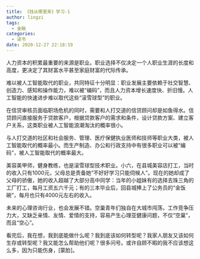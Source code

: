 ```yaml
---
title: 《钱从哪里来》学习-1
author: lingzi
tags:
  - 金融
categories:
  - 读书
date: 2020-12-27 22:18:19
---
```


人力资本的积累最重要的来源是职业。职业选择不仅决定一个人职业生涯的长度和高度，更决定了其财富水平甚至家庭财富的代际传承。

难以被人工智能取代的职业，共同特征十分明显：职业发展主要依赖于社交智慧、创造力、感知和操作能力，难以被“编码”，而且人力资本增长速度快、折旧慢。人工智能的快速进步难以取代这些“滚雪球型”的职业。

在信贷审核员面临职场危机的同时，需要和人打交道的信贷顾问却是如鱼得水。信贷顾问直接服务于贷款客户，根据贷款客户的需求和条件，设计贷款方案、建立客户关系，这类职业被人工智能浪潮淘汰的概率很小。

与人打交道的社区和社会服务、管理、医疗保健执业医师和技师等职业大类，被人工智能取代的概率最小。而生产制造、办公和行政支持中有很多职业可以被“编码”，被人工智能取代的概率最大。

美容美甲师，健身教练，也是滚雪球型技术职业。小六，在县城美容店打工，当时的收入只有1000元，父母总是责备她“不好好学习只能伺候人”。现在的她却成了父母的骄傲，她的收入超越了大部分高中同学：当年的小姐妹有的选择去珠三角的工厂打工，每月工资五六千元；有的三本毕业后，回县城捧上了公务员的“金饭碗”，每月也只有4000元左右的收入。

未来的心理咨询行业，也会发展不错。空巢青年们独自在大城市闯荡，工作竞争压力大，又缺乏亲情、友情、爱情的支持，容易产生心理亚健康问题，不仅“空巢”，而且“空心”。

看完后，我在想，我到底能做什么呢？我到底该如何转型呢？我家人朋友又该如何生存或转型呢？我又能怎么帮助他们呢？很多问号。或许自顾不暇的我不应该想这么多，因为只能伤身，[蒙脸]。




